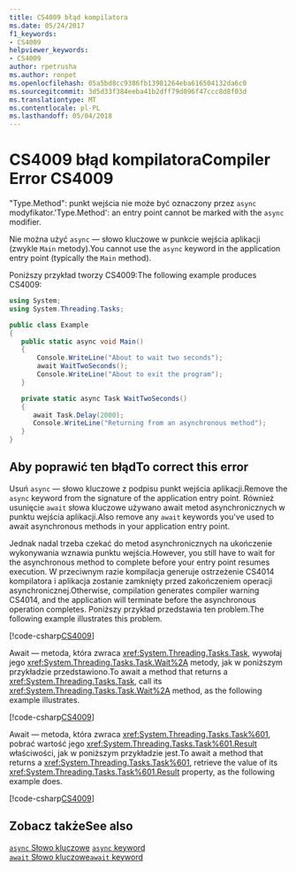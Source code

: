 ```yaml
---
title: CS4009 błąd kompilatora
ms.date: 05/24/2017
f1_keywords:
- CS4009
helpviewer_keywords:
- CS4009
author: rpetrusha
ms.author: ronpet
ms.openlocfilehash: 05a5bd8cc9386fb13981264eba616504132da6c0
ms.sourcegitcommit: 3d5d33f384eeba41b2dff79d096f47ccc8d8f03d
ms.translationtype: MT
ms.contentlocale: pl-PL
ms.lasthandoff: 05/04/2018
---
```

# <a name="compiler-error-cs4009"></a><span data-ttu-id="78c0f-102">CS4009 błąd kompilatora</span><span class="sxs-lookup"><span data-stu-id="78c0f-102">Compiler Error CS4009</span></span>

<span data-ttu-id="78c0f-103">"Type.Method": punkt wejścia nie może być oznaczony przez `async` modyfikator.</span><span class="sxs-lookup"><span data-stu-id="78c0f-103">'Type.Method': an entry point cannot be marked with the `async` modifier.</span></span>

<span data-ttu-id="78c0f-104">Nie można użyć `async` — słowo kluczowe w punkcie wejścia aplikacji (zwykle `Main` metody).</span><span class="sxs-lookup"><span data-stu-id="78c0f-104">You cannot use the `async` keyword in the application entry point (typically the `Main` method).</span></span>  

<span data-ttu-id="78c0f-105">Poniższy przykład tworzy CS4009:</span><span class="sxs-lookup"><span data-stu-id="78c0f-105">The following example produces CS4009:</span></span>

```csharp
using System;
using System.Threading.Tasks;

public class Example
{
   public static async void Main()
   {
       Console.WriteLine("About to wait two seconds");
       await WaitTwoSeconds();
       Console.WriteLine("About to exit the program");
   }

   private static async Task WaitTwoSeconds()
   {
      await Task.Delay(2000);
      Console.WriteLine("Returning from an asynchronous method");
   } 
}
```

## <a name="to-correct-this-error"></a><span data-ttu-id="78c0f-106">Aby poprawić ten błąd</span><span class="sxs-lookup"><span data-stu-id="78c0f-106">To correct this error</span></span>

<span data-ttu-id="78c0f-107">Usuń `async` — słowo kluczowe z podpisu punkt wejścia aplikacji.</span><span class="sxs-lookup"><span data-stu-id="78c0f-107">Remove the `async` keyword from the signature of the application entry point.</span></span>  <span data-ttu-id="78c0f-108">Również usunięcie `await` słowa kluczowe używano await metod asynchronicznych w punktu wejścia aplikacji.</span><span class="sxs-lookup"><span data-stu-id="78c0f-108">Also remove any `await` keywords you've used to await asynchronous methods in your application entry point.</span></span> 

<span data-ttu-id="78c0f-109">Jednak nadal trzeba czekać do metod asynchronicznych na ukończenie wykonywania wznawia punktu wejścia.</span><span class="sxs-lookup"><span data-stu-id="78c0f-109">However, you still have to wait for the asynchronous method to complete before your entry point resumes execution.</span></span> <span data-ttu-id="78c0f-110">W przeciwnym razie kompilacja generuje ostrzeżenie CS4014 kompilatora i aplikacja zostanie zamknięty przed zakończeniem operacji asynchronicznej.</span><span class="sxs-lookup"><span data-stu-id="78c0f-110">Otherwise, compilation generates compiler warning CS4014, and the application will terminate before the asynchronous operation completes.</span></span> <span data-ttu-id="78c0f-111">Poniższy przykład przedstawia ten problem.</span><span class="sxs-lookup"><span data-stu-id="78c0f-111">The following example illustrates this problem.</span></span>

[!code-csharp[CS4009](../../../samples/snippets/csharp/misc/cs4009-1.cs)]

<span data-ttu-id="78c0f-112">Await — metoda, która zwraca <xref:System.Threading.Tasks.Task>, wywołaj jego <xref:System.Threading.Tasks.Task.Wait%2A> metody, jak w poniższym przykładzie przedstawiono.</span><span class="sxs-lookup"><span data-stu-id="78c0f-112">To await a method that returns a <xref:System.Threading.Tasks.Task>, call its <xref:System.Threading.Tasks.Task.Wait%2A> method, as the following example illustrates.</span></span>

[!code-csharp[CS4009](../../../samples/snippets/csharp/misc/cs4009-2.cs)]

<span data-ttu-id="78c0f-113">Await — metoda, która zwraca <xref:System.Threading.Tasks.Task%601>, pobrać wartość jego <xref:System.Threading.Tasks.Task%601.Result> właściwości, jak w poniższym przykładzie jest.</span><span class="sxs-lookup"><span data-stu-id="78c0f-113">To await a method that returns a <xref:System.Threading.Tasks.Task%601>, retrieve the value of its <xref:System.Threading.Tasks.Task%601.Result> property, as the following example does.</span></span>

[!code-csharp[CS4009](../../../samples/snippets/csharp/misc/cs4009-3.cs)]

## <a name="see-also"></a><span data-ttu-id="78c0f-114">Zobacz także</span><span class="sxs-lookup"><span data-stu-id="78c0f-114">See also</span></span>

<span data-ttu-id="78c0f-115">[`async` Słowo kluczowe](../language-reference/keywords/async.md) </span><span class="sxs-lookup"><span data-stu-id="78c0f-115">[`async` keyword](../language-reference/keywords/async.md) </span></span>  
[<span data-ttu-id="78c0f-116">`await` Słowo kluczowe</span><span class="sxs-lookup"><span data-stu-id="78c0f-116">`await` keyword</span></span>](../language-reference/keywords/await.md)
